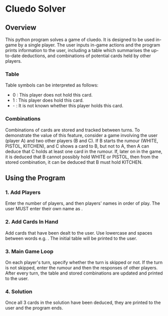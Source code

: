 # Cluedo Solver
## Overview
This python program solves a game of cluedo. It is designed to be used in-game by a single player. The user inputs in-game actions and the program prints information to the user, including a table which summarises the up-to-date deductions, and combinations of potential cards held by other players.
### Table
Table symbols can be interpreted as follows:
- 0 : This player does not hold this card.
- 1 : This player does hold this card.
- \- : It is not known whether this player holds this card.
### Combinations
Combinations of cards are stored and tracked between turns. To demonstrate the value of this feature, consider a game involving the user (player A) and two other players (B and C). If B starts the rumour (WHITE, PISTOL, KITCHEN), and C shows a card to B, but not to A, then A can deduce that C holds at least one card in the rumour. If, later on in the game, it is deduced that B cannot possibly hold WHITE or PISTOL, then from the stored combination, it can be deduced that B must hold KITCHEN.
## Using the Program
### 1. Add Players
Enter the number of players, and then players' names in order of play. The user MUST enter their own name as <Me>.
### 2. Add Cards In Hand
Add cards that have been dealt to the user. Use lowercase and spaces between words e.g. <dining room>. The initial table will be printed to the user.
### 3. Main Game Loop
On each player's turn, specify whether the turn is skipped or not. If the turn is not skipped, enter the rumour and then the responses of other players. After every turn, the table and stored combinations are updated and printed to the user.
### 4. Solution
Once all 3 cards in the solution have been deduced, they are printed to the user and the program ends.
